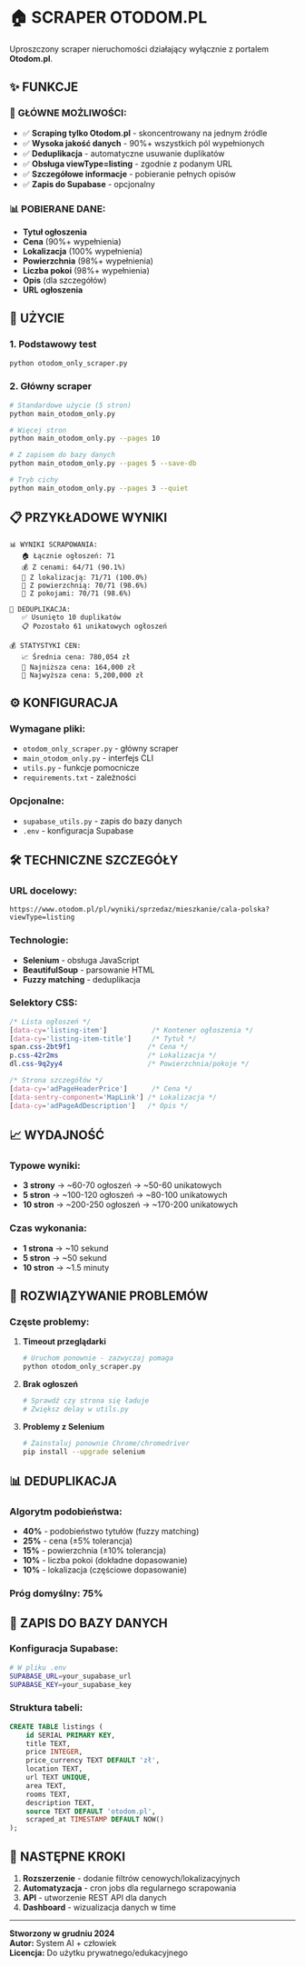 # 🏠 SCRAPER OTODOM.PL

Uproszczony scraper nieruchomości działający wyłącznie z portalem **Otodom.pl**.

## ✨ **FUNKCJE**

### 🎯 **GŁÓWNE MOŻLIWOŚCI:**
- ✅ **Scraping tylko Otodom.pl** - skoncentrowany na jednym źródle
- ✅ **Wysoka jakość danych** - 90%+ wszystkich pól wypełnionych
- ✅ **Deduplikacja** - automatyczne usuwanie duplikatów
- ✅ **Obsługa viewType=listing** - zgodnie z podanym URL
- ✅ **Szczegółowe informacje** - pobieranie pełnych opisów
- ✅ **Zapis do Supabase** - opcjonalny

### 📊 **POBIERANE DANE:**
- **Tytuł ogłoszenia**
- **Cena** (90%+ wypełnienia)
- **Lokalizacja** (100% wypełnienia)
- **Powierzchnia** (98%+ wypełnienia)
- **Liczba pokoi** (98%+ wypełnienia)
- **Opis** (dla szczegółów)
- **URL ogłoszenia**

## 🚀 **UŻYCIE**

### **1. Podstawowy test**
```bash
python otodom_only_scraper.py
```

### **2. Główny scraper**
```bash
# Standardowe użycie (5 stron)
python main_otodom_only.py

# Więcej stron
python main_otodom_only.py --pages 10

# Z zapisem do bazy danych
python main_otodom_only.py --pages 5 --save-db

# Tryb cichy
python main_otodom_only.py --pages 3 --quiet
```

## 📋 **PRZYKŁADOWE WYNIKI**

```
📊 WYNIKI SCRAPOWANIA:
   🏠 Łącznie ogłoszeń: 71
   💰 Z cenami: 64/71 (90.1%)
   📍 Z lokalizacją: 71/71 (100.0%)
   📐 Z powierzchnią: 70/71 (98.6%)
   🚪 Z pokojami: 70/71 (98.6%)

🔄 DEDUPLIKACJA:
   ✅ Usunięto 10 duplikatów
   📋 Pozostało 61 unikatowych ogłoszeń

💰 STATYSTYKI CEN:
   📈 Średnia cena: 780,054 zł
   🔽 Najniższa cena: 164,000 zł
   🔼 Najwyższa cena: 5,200,000 zł
```

## ⚙️ **KONFIGURACJA**

### **Wymagane pliki:**
- `otodom_only_scraper.py` - główny scraper
- `main_otodom_only.py` - interfejs CLI
- `utils.py` - funkcje pomocnicze
- `requirements.txt` - zależności

### **Opcjonalne:**
- `supabase_utils.py` - zapis do bazy danych
- `.env` - konfiguracja Supabase

## 🛠 **TECHNICZNE SZCZEGÓŁY**

### **URL docelowy:**
```
https://www.otodom.pl/pl/wyniki/sprzedaz/mieszkanie/cala-polska?viewType=listing
```

### **Technologie:**
- **Selenium** - obsługa JavaScript
- **BeautifulSoup** - parsowanie HTML
- **Fuzzy matching** - deduplikacja

### **Selektory CSS:**
```css
/* Lista ogłoszeń */
[data-cy='listing-item']           /* Kontener ogłoszenia */
[data-cy='listing-item-title']     /* Tytuł */
span.css-2bt9f1                   /* Cena */
p.css-42r2ms                      /* Lokalizacja */
dl.css-9q2yy4                     /* Powierzchnia/pokoje */

/* Strona szczegółów */
[data-cy='adPageHeaderPrice']      /* Cena */
[data-sentry-component='MapLink'] /* Lokalizacja */
[data-cy='adPageAdDescription']   /* Opis */
```

## 📈 **WYDAJNOŚĆ**

### **Typowe wyniki:**
- **3 strony** → ~60-70 ogłoszeń → ~50-60 unikatowych
- **5 stron** → ~100-120 ogłoszeń → ~80-100 unikatowych
- **10 stron** → ~200-250 ogłoszeń → ~170-200 unikatowych

### **Czas wykonania:**
- **1 strona** → ~10 sekund
- **5 stron** → ~50 sekund
- **10 stron** → ~1.5 minuty

## 🔧 **ROZWIĄZYWANIE PROBLEMÓW**

### **Częste problemy:**

1. **Timeout przeglądarki**
   ```bash
   # Uruchom ponownie - zazwyczaj pomaga
   python otodom_only_scraper.py
   ```

2. **Brak ogłoszeń**
   ```bash
   # Sprawdź czy strona się ładuje
   # Zwiększ delay w utils.py
   ```

3. **Problemy z Selenium**
   ```bash
   # Zainstaluj ponownie Chrome/chromedriver
   pip install --upgrade selenium
   ```

## 📊 **DEDUPLIKACJA**

### **Algorytm podobieństwa:**
- **40%** - podobieństwo tytułów (fuzzy matching)
- **25%** - cena (±5% tolerancja)
- **15%** - powierzchnia (±10% tolerancja)
- **10%** - liczba pokoi (dokładne dopasowanie)
- **10%** - lokalizacja (częściowe dopasowanie)

### **Próg domyślny:** 75%

## 💾 **ZAPIS DO BAZY DANYCH**

### **Konfiguracja Supabase:**
```bash
# W pliku .env
SUPABASE_URL=your_supabase_url
SUPABASE_KEY=your_supabase_key
```

### **Struktura tabeli:**
```sql
CREATE TABLE listings (
    id SERIAL PRIMARY KEY,
    title TEXT,
    price INTEGER,
    price_currency TEXT DEFAULT 'zł',
    location TEXT,
    url TEXT UNIQUE,
    area TEXT,
    rooms TEXT,
    description TEXT,
    source TEXT DEFAULT 'otodom.pl',
    scraped_at TIMESTAMP DEFAULT NOW()
);
```

## 🎯 **NASTĘPNE KROKI**

1. **Rozszerzenie** - dodanie filtrów cenowych/lokalizacyjnych
2. **Automatyzacja** - cron jobs dla regularnego scrapowania
3. **API** - utworzenie REST API dla danych
4. **Dashboard** - wizualizacja danych w time

---

**Stworzony w grudniu 2024**  
**Autor:** System AI + człowiek  
**Licencja:** Do użytku prywatnego/edukacyjnego 